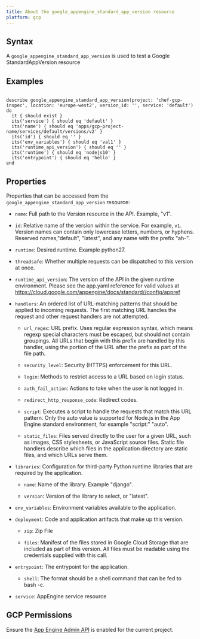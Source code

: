 ```yaml
---
title: About the google_appengine_standard_app_version resource
platform: gcp
---
```


## Syntax
A `google_appengine_standard_app_version` is used to test a Google StandardAppVersion resource

## Examples
```

describe google_appengine_standard_app_version(project: 'chef-gcp-inspec', location: 'europe-west2', version_id: '', service: 'default') do
  it { should exist }
  its('service') { should eq 'default' }
  its('name') { should eq 'apps/gcp-project-name/services/default/versions/v2' }
  its('id') { should eq '' }
  its('env_variables') { should eq 'val1' }
  its('runtime_api_version') { should eq '' }
  its('runtime') { should eq 'nodejs10' }
  its('entrypoint') { should eq 'hello' }
end
```

## Properties
Properties that can be accessed from the `google_appengine_standard_app_version` resource:

  * `name`: Full path to the Version resource in the API. Example, "v1".

  * `id`: Relative name of the version within the service. For example, `v1`. Version names can contain only lowercase letters, numbers, or hyphens. Reserved names,"default", "latest", and any name with the prefix "ah-". 

  * `runtime`: Desired runtime. Example python27.

  * `threadsafe`: Whether multiple requests can be dispatched to this version at once.

  * `runtime_api_version`: The version of the API in the given runtime environment.  Please see the app.yaml reference for valid values at https://cloud.google.com/appengine/docs/standard//config/appref

  * `handlers`: An ordered list of URL-matching patterns that should be applied to incoming requests.  The first matching URL handles the request and other request handlers are not attempted. 

    * `url_regex`: URL prefix. Uses regular expression syntax, which means regexp special characters must be escaped, but should not contain groupings.  All URLs that begin with this prefix are handled by this handler, using the portion of the URL after the prefix as part of the file path.

    * `security_level`: Security (HTTPS) enforcement for this URL.

    * `login`: Methods to restrict access to a URL based on login status.

    * `auth_fail_action`: Actions to take when the user is not logged in.

    * `redirect_http_response_code`: Redirect codes.

    * `script`: Executes a script to handle the requests that match this URL pattern.  Only the auto value is supported for Node.js in the App Engine standard environment, for example "script:" "auto".

    * `static_files`: Files served directly to the user for a given URL, such as images, CSS stylesheets, or JavaScript source files. Static file handlers describe which files in the application directory are static files, and which URLs serve them.

  * `libraries`: Configuration for third-party Python runtime libraries that are required by the application.

    * `name`: Name of the library. Example "django".

    * `version`: Version of the library to select, or "latest".

  * `env_variables`: Environment variables available to the application.

  * `deployment`: Code and application artifacts that make up this version.

    * `zip`: Zip File

    * `files`: Manifest of the files stored in Google Cloud Storage that are included as part of this version. All files must be readable using the credentials supplied with this call.

  * `entrypoint`: The entrypoint for the application.

    * `shell`: The format should be a shell command that can be fed to bash -c.

  * `service`: AppEngine service resource



## GCP Permissions

Ensure the [App Engine Admin API](https://console.cloud.google.com/apis/library/appengine.googleapis.com/) is enabled for the current project.
